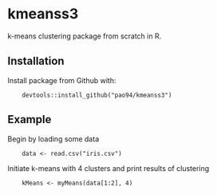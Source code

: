 # kmeanss3
k-means clustering package from scratch in R.

## Installation
Install package from Github with:
```
    devtools::install_github("pao94/kmeanss3")
```
## Example
Begin by loading some data
```
    data <- read.csv("iris.csv")
```
Initiate k-means with 4 clusters and print results of clustering
```
    kMeans <- myMeans(data[1:2], 4)
```


